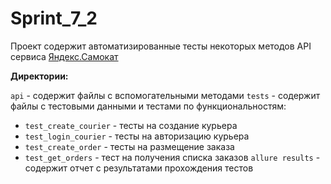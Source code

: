 # Sprint_7_2
Проект содержит автоматизированные тесты некоторых методов API сервиса [Яндекс.Самокат]( https://qa-scooter.praktikum-services.ru/)

**Директории:**

`api` - содержит файлы с вспомогательными методами
`tests` - содержит файлы с тестовыми данными и тестами по функциональностям:
- `test_create_courier` - тесты на создание курьера
- `test_login_courier` - тесты на авторизацию курьера
- `test_create_order` - тесты на размещение заказа
- `test_get_orders` - тест на получения списка заказов
`allure results` - содержит отчет с результатами прохождения тестов